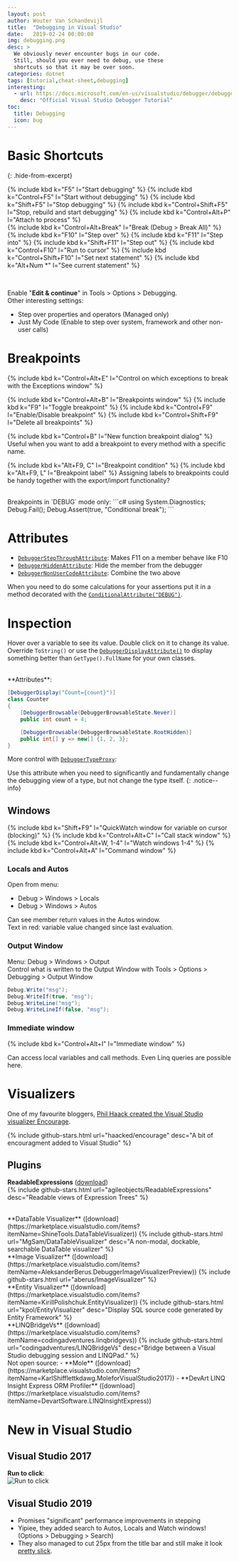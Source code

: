 ```yaml
---
layout: post
author: Wouter Van Schandevijl
title:  "Debugging in Visual Studio"
date:   2019-02-24 00:00:00
img: debugging.png
desc: >
  We obviously never encounter bugs in our code.
  Still, should you ever need to debug, use these
  shortcuts so that it may be over soon.
categories: dotnet
tags: [tutorial,cheat-sheet,debugging]
interesting:
  - url: https://docs.microsoft.com/en-us/visualstudio/debugger/debugger-feature-tour
    desc: "Official Visual Studio Debugger Tutorial"
toc:
  title: Debugging
  icon: bug
---
```



# Basic Shortcuts
{: .hide-from-excerpt}

{% include kbd k="F5" l="Start debugging" %}
{% include kbd k="Control+F5" l="Start without debugging" %}
{% include kbd k="Shift+F5" l="Stop debugging" %}
{% include kbd k="Control+Shift+F5" l="Stop, rebuild and start debugging" %}
{% include kbd k="Control+Alt+P" l="Attach to process" %}
<br>
{% include kbd k="Control+Alt+Break" l="Break (Debug > Break All)" %}
{% include kbd k="F10" l="Step over" %}
{% include kbd k="F11" l="Step into" %}
{% include kbd k="Shift+F11" l="Step out" %}
{% include kbd k="Control+F10" l="Run to cursor" %}
{% include kbd k="Control+Shift+F10" l="Set next statement" %}
{% include kbd k="Alt+Num *" l="See current statement" %}


<br>

<!--more-->

Enable "**Edit & continue**" in Tools > Options > Debugging.  
Other interesting settings:  
- Step over properties and operators (Managed only)
- Just My Code (Enable to step over system, framework and other non-user calls)


# Breakpoints

{% include kbd k="Control+Alt+E" l="Control on which exceptions to break with the Exceptions window" %}

{% include kbd k="Control+Alt+B" l="Breakpoints window" %}
{% include kbd k="F9" l="Toggle breakpoint" %}
{% include kbd k="Control+F9" l="Enable/Disable breakpoint" %}
{% include kbd k="Control+Shift+F9" l="Delete all breakpoints" %}

{% include kbd k="Control+B" l="New function breakpoint dialog" %}
Useful when you want to add a breakpoint to every method with a specific name.

{% include kbd k="Alt+F9, C" l="Breakpoint condition" %}
{% include kbd k="Alt+F9, L" l="Breakpoint label" %}
Assigning labels to breakpoints could be handy together with the export/import functionality?


<br>
Breakpoints in `DEBUG` mode only:  
```c#
using System.Diagnostics;
Debug.Fail();
Debug.Assert(true, "Conditional break");
```

# Attributes

- [`DebuggerStepThroughAttribute`][DebuggerStepThroughAttribute]: Makes F11 on a member behave like F10
- [`DebuggerHiddenAttribute`][DebuggerHiddenAttribute]: Hide the member from the debugger
- [`DebuggerNonUserCodeAttribute`][DebuggerNonUserCodeAttribute]: Combine the two above

When you need to do some calculations for your assertions
put it in a method decorated with the [`ConditionalAttribute("DEBUG")`][ConditionalAttribute].



# Inspection

Hover over a variable to see its value. Double click on it to 
change its value. Override `ToString()` or use the 
[`DebuggerDisplayAttribute()`][DebuggerDisplayAttribute] to display something better than
`GetType().FullName` for your own classes.


<br>
**Attributes**:  

```c#
[DebuggerDisplay("Count={count}")]
class Counter
{
    [DebuggerBrowsable(DebuggerBrowsableState.Never)]
    public int count = 4;

    [DebuggerBrowsable(DebuggerBrowsableState.RootHidden)]
    public int[] y => new[] {1, 2, 3};
}
```

More control with [`DebuggerTypeProxy`][DebuggerTypeProxy]:

Use this attribute when you need to significantly and fundamentally change the debugging view of a type, but not change the type itself.
{: .notice--info}


## Windows

{% include kbd k="Shift+F9" l="QuickWatch window for variable on cursor (blocking)" %}
{% include kbd k="Control+Alt+C" l="Call stack window" %}
{% include kbd k="Control+Alt+W, 1-4" l="Watch windows 1-4" %}
{% include kbd k="Control+Alt+A" l="Command window" %}


### Locals and Autos

Open from menu:  
- Debug > Windows > Locals
- Debug > Windows > Autos

Can see member return values in the Autos window.  
Text in red: variable value changed since last evaluation.  


### Output Window

Menu: Debug > Windows > Output  
Control what is written to the Output Window with Tools > Options > Debugging > Output Window

```c#
Debug.Write("msg");
Debug.WriteIf(true, "msg");
Debug.WriteLine("msg");
Debug.WriteLineIf(false, "msg");
```

### Immediate window

{% include kbd k="Control+Alt+I" l="Immediate window" %}

Can access local variables and call methods. Even Linq queries
are possible here. 



# Visualizers

One of my favourite bloggers, [Phil Haack created the Visual Studio visualizer Encourage](https://haacked.com/archive/2014/06/20/encourage-vs/).

{% include github-stars.html url="haacked/encourage" desc="A bit of encouragment added to Visual Studio" %}



## Plugins

**ReadableExpressions** ([download](https://marketplace.visualstudio.com/items?itemName=vs-publisher-1232914.ReadableExpressionsVisualizers))  
{% include github-stars.html url="agileobjects/ReadableExpressions" desc="Readable views of Expression Trees" %}


<br>
**DataTable Visualizer** ([download](https://marketplace.visualstudio.com/items?itemName=ShineTools.DataTableVisualizer))  
{% include github-stars.html url="MgSam/DataTableVisualizer" desc="A non-modal, dockable, searchable DataTable visualizer" %}


<br>
**Image Visualizer** ([download](https://marketplace.visualstudio.com/items?itemName=AleksanderBerus.DebuggerImageVisualizerPreview))  
{% include github-stars.html url="aberus/ImageVisualizer" %}


<br>
**Entity Visualizer** ([download](https://marketplace.visualstudio.com/items?itemName=KirillPolishchuk.EntityVisualizer))  
{% include github-stars.html url="kpol/EntityVisualizer" desc="Display SQL source code generated by Entity Framework" %}

<!-- <br> -->
<!-- **Linq to Entity query visualizer** ([download](https://marketplace.visualstudio.com/items?itemName=RRV.LinqtoEntityqueryvisualizer))   -->


<br>
**LINQBridgeVs** ([download](https://marketplace.visualstudio.com/items?itemName=codingadventures.linqbridgevs))  
{% include github-stars.html url="codingadventures/LINQBridgeVs" desc="Bridge between a Visual Studio debugging session and LINQPad." %}


<br>
Not open source:  
- **Mole** ([download](https://marketplace.visualstudio.com/items?itemName=KarlShifflettkdawg.MoleforVisualStudio2017))  
- **DevArt LINQ Insight Express ORM Profiler** ([download](https://marketplace.visualstudio.com/items?itemName=DevartSoftware.LINQInsightExpress))  



# New in Visual Studio

## Visual Studio 2017

**Run to click**:  
![Run to click](/assets/blog-images/visual-studio-debugging-run-to-click.png)


## Visual Studio 2019

- Promises "significant" performance improvements in stepping
- Yipiee, they added search to Autos, Locals and Watch windows! (Options > Debugging > Search)
- They also managed to cut 25px from the title bar and still make it look [pretty slick](/assets/blog-images/visual-studio-2019-look.png).

[DebuggerStepThroughAttribute]: https://docs.microsoft.com/en-us/dotnet/api/system.diagnostics.debuggerstepthroughattribute?view=netcore-3.0
[DebuggerHiddenAttribute]: https://docs.microsoft.com/en-us/dotnet/api/system.diagnostics.debuggerhiddenattribute
[DebuggerNonUserCodeAttribute]: https://docs.microsoft.com/en-us/dotnet/api/system.diagnostics.debuggernonusercodeattribute
[ConditionalAttribute]: https://docs.microsoft.com/en-us/dotnet/api/system.diagnostics.conditionalattribute
[DebuggerDisplayAttribute]: https://docs.microsoft.com/en-us/dotnet/api/system.diagnostics.debuggerdisplayattribute
[DebuggerTypeProxy]: https://docs.microsoft.com/en-us/dotnet/api/system.diagnostics.debuggertypeproxyattribute
